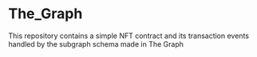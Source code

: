 # The_Graph
This repository contains a simple NFT contract and its transaction events handled by the subgraph schema made in The Graph
